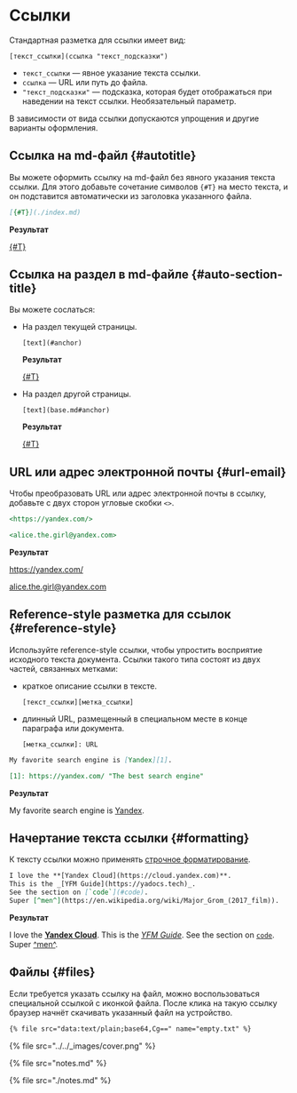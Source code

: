 # Ссылки

Стандартная разметка для ссылки имеет вид:
```
[текст_ссылки](ссылка "текст_подсказки")
```

  * `текст_ссылки` — явное указание текста ссылки.
  * `ссылка` — URL или путь до файла.
  * `"текст_подсказки"` — подсказка, которая будет отображаться при наведении на текст ссылки. Необязательный параметр.

В зависимости от вида ссылки допускаются упрощения и другие варианты оформления.

## Ссылка на md-файл {#autotitle}

Вы можете оформить ссылку на md-файл без явного указания текста ссылки. Для этого добавьте сочетание символов `{#T}` на место текста, и он подставится автоматически из заголовка указанного файла.

```markdown
[{#T}](./index.md)
```

**Результат**

[{#T}](./index.md)

## Ссылка на раздел в md-файле {#auto-section-title}

Вы можете сослаться:

* На раздел текущей страницы.

  `[text](#anchor)`

  **Результат**
  
  [{#T}](#formatting)

* На раздел другой страницы.

  `[text](base.md#anchor)`

  **Результат**

  [{#T}](base.md#headers)

## URL или адрес электронной почты {#url-email}

Чтобы преобразовать URL или адрес электронной почты в ссылку, добавьте с двух сторон угловые скобки `<>`.

```markdown
<https://yandex.com/>

<alice.the.girl@yandex.com>
```

**Результат**

<https://yandex.com/>

<alice.the.girl@yandex.com>

## Reference-style разметка для ссылок {#reference-style}

Используйте reference-style ссылки, чтобы упростить восприятие исходного текста документа. Ссылки такого типа состоят из двух частей, связанных метками:
* краткое описание ссылки в тексте.
  
  `[текст_ссылки][метка_ссылки]`

* длинный URL, размещенный в специальном месте в конце параграфа или документа. 
  
  `[метка_ссылки]: URL`

```markdown
My favorite search engine is [Yandex][1].

[1]: https://yandex.com/ "The best search engine"
```

**Результат**

My favorite search engine is [Yandex][1].

[1]: https://yandex.com/ "The best search engine"

## Начертание текста ссылки {#formatting}

К тексту ссылки можно применять [строчное форматирование](./base.md#line).

```markdown
I love the **[Yandex Cloud](https://cloud.yandex.com)**.
This is the _[YFM Guide](https://yadocs.tech)_.
See the section on [`code`](#code).
Super [^men^](https://en.wikipedia.org/wiki/Major_Grom_(2017_film)).
```

**Результат**

I love the **[Yandex Cloud](https://cloud.yandex.com)**.
This is the _[YFM Guide](https://yadocs.tech)_.
See the section on [`code`](#code).
Super [^men^](https://en.wikipedia.org/wiki/Major_Grom_(2017_film)).

## Файлы {#files}

Если требуется указать ссылку на файл, можно воспользоваться специальной ссылкой с иконкой файла. После клика на такую ссылку браузер начнёт скачивать указанный файл на устройство.

```markdown
{% file src="data:text/plain;base64,Cg==" name="empty.txt" %}
```

{% file src="../../_images/cover.png" %}

{% file src="notes.md" %}

{% file src="./notes.md" %}
